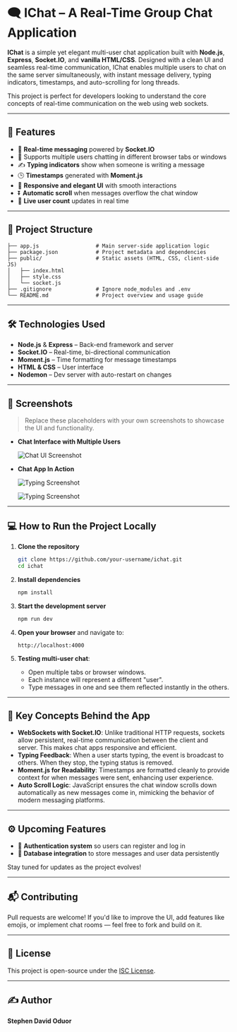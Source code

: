 # 🗨️ IChat – A Real-Time Group Chat Application

**IChat** is a simple yet elegant multi-user chat application built with **Node.js**, **Express**, **Socket.IO**, and **vanilla HTML/CSS**. Designed with a clean UI and seamless real-time communication, IChat enables multiple users to chat on the same server simultaneously, with instant message delivery, typing indicators, timestamps, and auto-scrolling for long threads.

This project is perfect for developers looking to understand the core concepts of real-time communication on the web using web sockets.

---

## 🚀 Features

- 🔁 **Real-time messaging** powered by **Socket.IO**
- 👥 Supports multiple users chatting in different browser tabs or windows
- ✍️ **Typing indicators** show when someone is writing a message
- 🕒 **Timestamps** generated with **Moment.js**
- 🎨 **Responsive and elegant UI** with smooth interactions
- ⏬ **Automatic scroll** when messages overflow the chat window
- 🔄 **Live user count** updates in real time

---

## 📁 Project Structure

```plaintext
├── app.js                  # Main server-side application logic
├── package.json            # Project metadata and dependencies
├── public/                 # Static assets (HTML, CSS, client-side JS)
│   ├── index.html
│   ├── style.css
│   └── socket.js
├── .gitignore              # Ignore node_modules and .env
└── README.md               # Project overview and usage guide
```

---

## 🛠️ Technologies Used

- **Node.js** & **Express** – Back-end framework and server
- **Socket.IO** – Real-time, bi-directional communication
- **Moment.js** – Time formatting for message timestamps
- **HTML & CSS** – User interface
- **Nodemon** – Dev server with auto-restart on changes

---

## 📸 Screenshots

> Replace these placeholders with your own screenshots to showcase the UI and functionality.

- **Chat Interface with Multiple Users**

  ![Chat UI Screenshot](screenshots/Screenshot%002025-07-22%00004037.png)

- **Chat App In Action**

  ![Typing Screenshot](screenshots/Screenshot%002025-07-22%00012503.png)

  ![Typing Screenshot](screenshots/Screenshot%002025-07-22%00012532.png)


---

## 💻 How to Run the Project Locally

1. **Clone the repository**
   ```bash
   git clone https://github.com/your-username/ichat.git
   cd ichat
   ```

2. **Install dependencies**
   ```bash
   npm install
   ```

3. **Start the development server**
   ```bash
   npm run dev
   ```

4. **Open your browser** and navigate to:
   ```
   http://localhost:4000
   ```

5. **Testing multi-user chat**:
   - Open multiple tabs or browser windows.
   - Each instance will represent a different "user".
   - Type messages in one and see them reflected instantly in the others.

---

## 🧠 Key Concepts Behind the App

- **WebSockets with Socket.IO**: Unlike traditional HTTP requests, sockets allow persistent, real-time communication between the client and server. This makes chat apps responsive and efficient.
- **Typing Feedback**: When a user starts typing, the event is broadcast to others. When they stop, the typing status is removed.
- **Moment.js for Readability**: Timestamps are formatted cleanly to provide context for when messages were sent, enhancing user experience.
- **Auto Scroll Logic**: JavaScript ensures the chat window scrolls down automatically as new messages come in, mimicking the behavior of modern messaging platforms.

---

## ⚙️ Upcoming Features

- 🔐 **Authentication system** so users can register and log in
- 💾 **Database integration** to store messages and user data persistently

Stay tuned for updates as the project evolves!

---

## 📬 Contributing

Pull requests are welcome! If you'd like to improve the UI, add features like emojis, or implement chat rooms — feel free to fork and build on it.

---

## 📝 License

This project is open-source under the [ISC License](LICENSE).

---

## ✍️ Author

**Stephen David Oduor**
